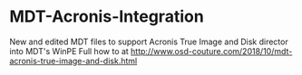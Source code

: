 # MDT-Acronis-Integration

New and edited MDT files to support Acronis True Image and Disk director into MDT's WinPE
Full how to at http://www.osd-couture.com/2018/10/mdt-acronis-true-image-and-disk.html
